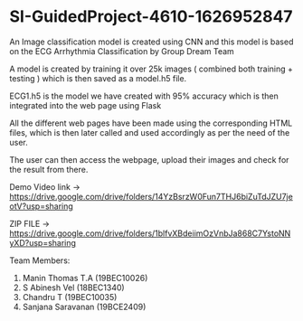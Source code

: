 # SI-GuidedProject-4610-1626952847
An Image classification model is created using CNN and this model is based on the ECG Arrhythmia Classification by Group Dream Team

A model is created by training it over 25k images ( combined both training + testing ) which is then saved as a model.h5 file. 

ECG1.h5 is the model we have created with 95% accuracy which is then integrated into the web page using Flask

All the different web pages have been made using the corresponding HTML files, which is then later called and used accordingly as per the need of the user.

The user can then access the webpage, upload their images and check for the result from there.

Demo Video link -> https://drive.google.com/drive/folders/14YzBsrzW0Fun7THJ6biZuTdJZU7jeotV?usp=sharing

ZIP FILE -> https://drive.google.com/drive/folders/1blfvXBdeiimOzVnbJa868C7YstoNNyXD?usp=sharing

Team Members:
1)  Manin Thomas T.A (19BEC10026)
2) S Abinesh Vel (18BEC1340)
3) Chandru T (19BEC10035)
4) Sanjana Saravanan (19BCE2409)
